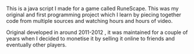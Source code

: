 This is a java script I made for a game called RuneScape. This was my original and first programming project which I learn by piecing together code from multiple sources and watching hours and hours of video.

Original developed in around 2011-2012 , it was maintained for a couple of years when I decided to monetise it by selling it online to friends and eventually other players. 
